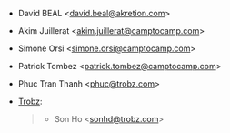 - David BEAL \<<david.beal@akretion.com>\>

- Akim Juillerat \<<akim.juillerat@camptocamp.com>\>

- Simone Orsi \<<simone.orsi@camptocamp.com>\>

- Patrick Tombez \<<patrick.tombez@camptocamp.com>\>

- Phuc Tran Thanh \<<phuc@trobz.com>\>

- [Trobz](https://trobz.com):

  > - Son Ho \<<sonhd@trobz.com>\>

